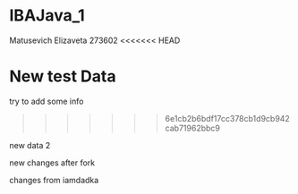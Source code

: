 # IBAJava_1
Matusevich Elizaveta 273602
<<<<<<< HEAD

New test Data
=======
try to add some info
>>>>>>> 6e1cb2b6bdf17cc378cb1d9cb942cab71962bbc9

new data 2

new changes after fork

changes from iamdadka
